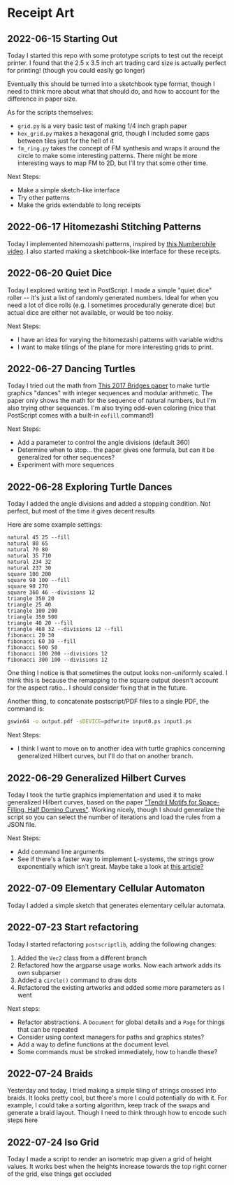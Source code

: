 # Receipt Art

## 2022-06-15 Starting Out

Today I started this repo with some prototype scripts to test out the receipt
printer. I found that the 2.5 x 3.5 inch art trading card size is actually
perfect for printing! (though you could easily go longer)

Eventually this should be turned into a sketchbook type format, though I need
to think more about what that should do, and how to account for the difference
in paper size.

As for the scripts themselves:

* `grid.py` is a very basic test of making 1/4 inch graph paper
* `hex_grid.py` makes a hexagonal grid, though I included some gaps between
    tiles just for the hell of it
* `fm_ring.py` takes the concept of FM synthesis and wraps it around the circle
    to make some interesting patterns. There might be more interesting ways
    to map FM to 2D, but I'll try that some other time.

Next Steps:

* Make a simple sketch-like interface
* Try other patterns
* Make the grids extendable to long receipts

## 2022-06-17 Hitomezashi Stitching Patterns

Today I implemented hitemozashi patterns, inspired by
[this Numberphile video](https://www.youtube.com/watch?v=JbfhzlMk2eY). I also started making a sketchbook-like interface for these receipts.

## 2022-06-20 Quiet Dice

Today I explored writing text in PostScript. I made a simple "quiet dice"
roller -- it's just a list of randomly generated numbers. Ideal for when you
need a lot of dice rolls (e.g. I sometimes procedurally generate dice) but
actual dice are either not available, or would be too noisy.

Next Steps:

* I have an idea for varying the hitomezashi patterns with variable widths
* I want to make tilings of the plane for more interesting grids to print.

## 2022-06-27 Dancing Turtles

Today I tried out the math from 
[This 2017 Bridges paper](https://archive.bridgesmathart.org/2017/bridges2017-139.pdf)
to make turtle graphics "dances" with integer sequences and modular arithmetic.
The paper only shows the math for the sequence of natural numbers, but I'm
also trying other sequences. I'm also trying odd-even coloring (nice that
PostScript comes with a built-in `eofill` command!)

Next Steps:

* Add a parameter to control the angle divisions (default 360)
* Determine when to stop... the paper gives one formula, but can it be
    generalized for other sequences?
* Experiment with more sequences

## 2022-06-28 Exploring Turtle Dances

Today I added the angle divisions and added a stopping condition. Not perfect,
but most of the time it gives decent results

Here are some example settings:

```text
natural 45 25 --fill
natural 80 65
natural 70 80
natural 35 710
natural 234 32
natural 237 30
square 100 200
square 90 100 --fill
square 90 270
square 360 46 --divisions 12
triangle 350 20
triangle 25 40
triangle 100 200
triangle 350 500
triangle 40 20 --fill
triangle 468 32 --divisions 12 --fill
fibonacci 20 30
fibonacci 60 30 --fill
fibonacci 500 50
fibonacci 100 200 --divisions 12
fibonacci 300 100 --divisions 12
```

One thing I notice is that sometimes the output looks non-uniformly scaled.
I think this is because the remapping to the square output doesn't account
for the aspect ratio... I should consider fixing that in the future.

Another thing, to concatenate postscript/PDF files to a single PDF, the
command is:

```bash
gswin64 -o output.pdf -sDEVICE=pdfwrite input0.ps input1.ps
```

Next Steps:

* I think I want to move on to another idea with turtle graphics concerning
    generalized Hilbert curves, but I'll do that on another branch.

## 2022-06-29 Generalized Hilbert Curves

Today I took the turtle graphics implementation and used it to make generalized
Hilbert curves, based on the paper ["Tendril Motifs for Space-Filling, Half Domino Curves"](https://archive.bridgesmathart.org/2016/bridges2016-119.html). Working nicely, though I should generalize the script so
you can select the number of iterations and load the rules from a JSON file.

Next Steps:

* Add command line arguments
* See if there's a faster way to implement L-systems, the strings grow 
    exponentially which isn't great. Maybe take a look at
    [this article?](https://mzucker.github.io/2020/03/28/optimizing-lsystems.html)

## 2022-07-09 Elementary Cellular Automaton

Today I added a simple sketch that generates elementary cellular automata.

## 2022-07-23 Start refactoring

Today I started refactoring `postscriptlib`, adding the following changes:

1. Added the `Vec2` class from a different branch
2. Refactored how the argparse usage works. Now each artwork adds its own
    subparser
3. Added a `circle()` command to draw dots
4. Refactored the existing artworks and added some more parameters as I went

Next steps:

* Refactor abstractions. A `Document` for global details and a `Page` for
    things that can be repeated
* Consider using context managers for paths and graphics states?
* Add a way to define functions at the document level.
* Some commands must be stroked immediately, how to handle these?

## 2022-07-24 Braids

Yesterday and today, I tried making a simple tiling of strings crossed into
braids. It looks pretty cool, but there's more I could potentially do with it.
For example, I could take a sorting algorithm, keep track of the swaps and
generate a braid layout. Though I need to think through how to encode such
steps here

## 2022-07-24 Iso Grid

Today I made a script to render an isometric map given a grid of height
values. It works best when the heights increase towards the top right corner
of the grid, else things get occluded
